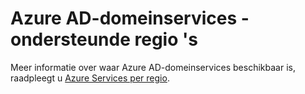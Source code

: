 <properties
    pageTitle="Azure Active Directory Domain Services: Ondersteunde regio's | Microsoft Azure"
    description="Ondersteunde Azure regio's voor Azure AD-domeinservices"
    services="active-directory-ds"
    documentationCenter=""
    authors="mahesh-unnikrishnan"
    manager="stevenpo"
    editor="curtand"/>

<tags
    ms.service="active-directory-ds"
    ms.workload="identity"
    ms.tgt_pltfrm="na"
    ms.devlang="na"
    ms.topic="article"
    ms.date="09/21/2016"
    ms.author="maheshu"/>

# <a name="azure-ad-domain-services---supported-regions"></a>Azure AD-domeinservices - ondersteunde regio 's

Meer informatie over waar Azure AD-domeinservices beschikbaar is, raadpleegt u [Azure Services per regio](https://azure.microsoft.com/regions/#services/).
